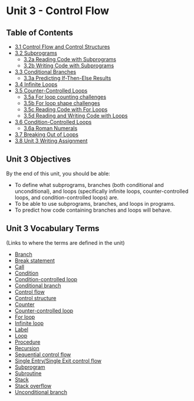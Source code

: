 # Unit 3 - Control Flow

## Table of Contents
* [3.1 Control Flow and Control Structures](1_ControlFlow.md)
* [3.2 Subprograms](2_Subprograms.md)
    * [3.2a Reading Code with Subprograms](2a_ReadingSubs.md)
    * [3.2b Writing Code with Subprograms](2b_WritingSubs.md)
* [3.3 Conditional Branches](3_Branches.md)
    * [3.3a Predicting If-Then-Else Results](3a_PredictingIf.md)
* [3.4 Infinite Loops](4_InfiniteLoops.md)
* [3.5 Counter-Controlled Loops](5_CounterControlledLoops.md)
    * [3.5a For loop counting challenges](5a_ForCounting.md)
    * [3.5b For loop shape challenges](5b_ForShapes.md)
    * [3.5c Reading Code with For Loops](5c_ReadingFor.md)
    * [3.5d Reading and Writing Code with Loops](5d_ReadingWritingLoops.md)
* [3.6 Condition-Controlled Loops](6_ConditionControlledLoops.md)
    * [3.6a Roman Numerals](6a_RomanNumerals.md)
* [3.7 Breaking Out of Loops](7_Break.md)
* [3.8 Unit 3 Writing Assignment](8_WritingAssignment.md)

## Unit 3 Objectives
By the end of this unit, you should be able:
* To define what subprograms, branches (both conditional and unconditional), and loops (specifically infinite loops, counter-controlled loops, and condition-controlled loops) are.
* To be able to use subprograms, branches, and loops in programs.
* To predict how code containing branches and loops will behave.

## Unit 3 Vocabulary Terms
(Links to where the terms are defined in the unit)
* [Branch](3_Branches.md)
* [Break statement](7_Break.md)
* [Call](2_Subprograms.md)
* [Condition](3_Branches.md)
* [Condition-controlled loop](6_ConditionControlledLoops.md)
* [Conditional branch](3_Branches.md)
* [Control flow]((1_ControlFlow.md))
* [Control structure](1_ControlFlow.md)
* [Counter](5_CounterControlledLoops.md)
* [Counter-controlled loop](5_CounterControlledLoops.md)
* [For loop](5_CounterControlledLoops.md)
* [Infinite loop](4_InfiniteLoops.md)
* [Label](1_ControlFlow.md)
* [Loop](4_InfiniteLoops.md)
* [Procedure](2_Subprograms.md)
* [Recursion](2_Subprograms.md)
* [Sequential control flow](1_ControlFlow.md)
* [Single Entry/Single Exit control flow](7_Break.md)
* [Subprogram](2_Subprograms.md)
* [Subroutine](2_Subprograms.md)
* [Stack](2_Subprograms.md)
* [Stack overflow](2_Subprograms.md)
* [Unconditional branch](1_ControlFlow.md)